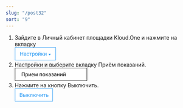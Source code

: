 ```yaml
---
slug: "/post32"
sort: "9"
---
```


1. Зайдите в Личный кабинет площадки Kloud.One и нажмите на вкладку  
![Картинка](./images/how_to_stop_APPS_task_butt_settings.png "Модуль Kloud.One: Отчёты") 
2. Настройки и выберите вкладку Приём показаний.  
![Картинка](./images/how_to_stop_APPS_task_butt_apps.png "Модуль Kloud.One: Отчёты") 
3. Нажмите на кнопку Выключить.  
![Картинка](./images/how_to_stop_APPS_task_butt_disable.png "Модуль Kloud.One: Отчёты") 